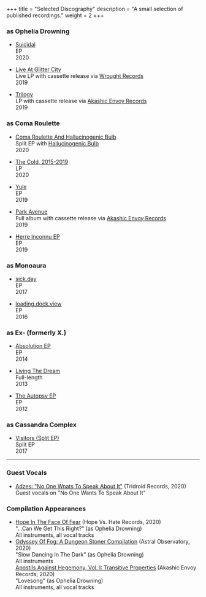 +++
title = "Selected Discography"
description = "A small selection of published recordings."
weight = 2
+++

<!--
Below is a short summary of my discography up to this point, with some releases (singles, etc) omitted for brevity. For samples of these recordings, please [refer to the Music link](/music) in the menu above, or check out [my Bandcamp](https://sarahallenreed.bandcamp.com) or [my Soundcloud](http://soundcloud.com/sarahallenreed).

If you would like to hire me to produce a soundtrack for your game or film, or if your label would be interested in signing me, [please click here.](/contact)
-->
### as Ophelia Drowning

* [Suicidal](https://opheliadrowning.bandcamp.com/album/suicidal-ep)   
   EP   
   2020  

* [Live At Glitter City](https://opheliadrowning.bandcamp.com/album/live-at-glitter-city-2)   
   Live LP with cassette release via [Wrought Records](https://wroughtrecords.bandcamp.com/merch)   
   2019   

* [Trilogy](https://opheliadrowning.bandcamp.com/album/trilogy-the-demos-i-iii)   
   LP with cassette release via [Akashic Envoy Records](https://akashicenvoyrecords.limitedrun.com/products/659293-aer-014-ophelia-drowning-trilogy)   
   2019    

<!--

* [Pray You, Love, Remember](https://opheliadrowning.bandcamp.com/track/white-his-shroud-as-the-mountain-snow-demo-ep-i)   
   EP   
   2019

* [For Us, And For Our Tragedy](https://opheliadrowning.bandcamp.com/track/white-his-shroud-as-the-mountain-snow-demo-ep-i)   
   EP   
   2019

* [White His Shroud As The Mountain Snow](https://opheliadrowning.bandcamp.com/track/white-his-shroud-as-the-mountain-snow-demo-ep-i)   
   EP   
   2019
-->

### as Coma Roulette

* [Coma Roulette And Hallucinogenic Bulb](https://comaroulette.bandcamp.com/album/coma-roulette-and-hallucinogenic-bulb)   
   Split EP with [Hallucinogenic Bulb](https://hallucinogenicbulb.bandcamp.com/)    
   2020   

* [The Cold, 2015-2019](https://comaroulette.bandcamp.com/album/the-cold-2015-2019)   
   LP   
   2020   

* [Yule](https://comaroulette.bandcamp.com/album/yule-2)   
   EP   
   2019

* [Park Avenue](https://comaroulette.bandcamp.com/album/park-avenue)   
   Full album with cassette release via [Akashic Envoy Records](https://akashicenvoyrecords.limitedrun.com/products/652766-aer-s042-coma-roulette-park-avenue)   
  2019   

* [Herre Inconnu EP](https://comaroulette.bandcamp.com/album/herre-inconnue-ep)   
   EP   
   2019   

<!--
* [Snow](https://sarahallenreed.bandcamp.com/album/snow)  
   EP   
   2017   
-->

### as Monoaura

* [sick.day](https://monoaura.bandcamp.com/album/sick-day)  
   EP   
   2017

* [loading.dock.view](https://monoaura.bandcamp.com/album/loading-dock-view)  
   EP   
   2016

### as Ex- (formerly X.)

* [Absolution EP](https://ex-idm.bandcamp.com/album/absolution-ep-re-issue)   
  EP   
  2014

* [Living The Dream](https://ex-idm.bandcamp.com/album/living-the-dream-re-issue)   
  Full-length   
  2013

* [The Autopsy EP](https://ex-idm.bandcamp.com/album/the-autopsy-ep-re-issue)   
  EP   
  2012  


### as Cassandra Complex

* [Visitors (Split EP)](https://sarahallenreed.bandcamp.com/album/visitors-split-demo)  
   Split EP   
   2017

-----------

### Guest Vocals

* [Adzes: "No One Wnats To Speak About It"](https://tridroid.bandcamp.com/album/no-one-wants-to-speak-about-it) (Tridroid Records, 2020)  
      Guest vocals on "No One Wants To Speak About It"   

### Compilation Appearances

* [Hope In The Face Of Fear](https://hopeversushaterecords.bandcamp.com/) (Hope Vs. Hate Records, 2020)   
    "...Can We Get This Right?" (as Ophelia Drowning)   
    All instruments, all vocal tracks
* [Odyssey Of Fog: A Dungeon Stoner Compilation](https://astralobservatory.bandcamp.com/album/odyssey-of-fog-a-dungeon-stoner-compilation) (Astral Observatory, 2020)  
    "Slow Dancing In The Dark" (as Ophelia Drowning)   
    All instruments   
 [Apostils Against Hegemony, Vol. I: Transitive Properties](https://akashicenvoy.bandcamp.com/album/apostils-against-hegemony-vol-i-transitive-properties) (Akashic Envoy Records, 2020)   
    "Lovesong" (as Ophelia Drowning)   
    All instruments, all vocal tracks
